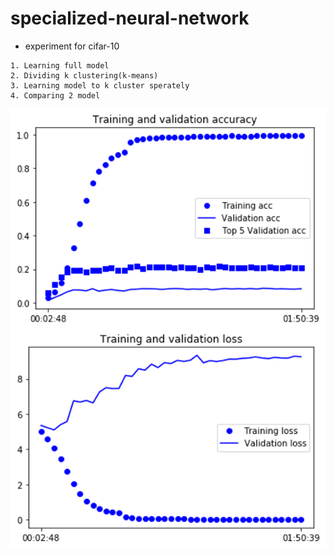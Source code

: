 # specialized-neural-network
- experiment for cifar-10
```
1. Learning full model 
2. Dividing k clustering(k-means)
3. Learning model to k cluster sperately
4. Comparing 2 model
```
![full model training](./img/full_model_training.png)
